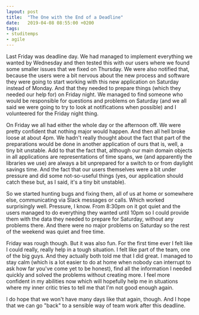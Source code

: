 ```yaml
---
layout: post
title:  "The One with the End of a Deadline"
date:   2019-04-08 08:55:00 +0200
tags: 
- studitemps
- agile
---
```


Last Friday was deadline day. We had managed to implement everything we wanted by Wednesday and then tested this with our users where we found some smaller issues that we fixed on Thursday. We were also notified that, because the users were a bit nervous about the new process and software they were going to start working with this new application on Saturday instead of Monday. And that they needed to prepare things (which they needed our help for) on Friday night. We managed to find someone who would be responsible for questions and problems on Saturday (and we all said we were going to try to look at notifications when possible) and I volunteered for the Friday night thing.

On Friday we all had either the whole day or the afternoon off. We were pretty confident that nothing major would happen. And then all hell broke loose at about 4pm. We hadn't really thought about the fact that part of the preparations would be done in another application of ours that is, well, a tiny bit unstable. Add to that the fact that, although our main domain objects in all applications are representations of time spans, we (and apparently the libraries we use) are always a bit unprepared for a switch to or from daylight savings time. And the fact that our users themselves were a bit under pressure and did some not-so-useful things (yes, our application should catch these but, as I said, it's a tiny bit unstable).

So we started hunting bugs and fixing them, all of us at home or somewhere else, communicating via Slack messages or calls. Which worked surprisingly well. Pressure, I know. From 8:30pm on it got quiet and the users managed to do everything they wanted until 10pm so I could provide them with the data they needed to prepare for Saturday, without any problems there. And there were no major problems on Saturday so the rest of the weekend was quiet and free time.

Friday was rough though. But it was also fun. For the first time ever I felt like I could really, really help in a tough situation. I felt like part of the team, one of the big guys. And they actually both told me that I did great. I managed to stay calm (which is a lot easier to do at home when nobody can interrupt to ask how far you've come yet to be honest), find all the information I needed quickly and solved the problems without creating more. I feel more confident in my abilities now which will hopefully help me in situations where my inner critic tries to tell me that I'm not good enough again.

I do hope that we won't have many days like that again, though. And I hope that we can go "back" to a sensible way of team work after this deadline.
